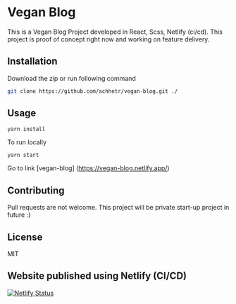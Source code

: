 # Vegan Blog

This is a Vegan Blog Project developed in React, Scss, Netlify (ci/cd). This project is proof of concept right now and working on feature delivery.

## Installation

Download the zip or run following command

```bash
git clone https://github.com/achhetr/vegan-blog.git ./
```

## Usage

```
yarn install
```

To run locally

```
yarn start
```

Go to link
[vegan-blog] (https://vegan-blog.netlify.app/)

## Contributing

Pull requests are not welcome. This project will be private start-up project in future :)

## License

MIT

## Website published using Netlify (CI/CD)

[![Netlify Status](https://api.netlify.com/api/v1/badges/6a92a557-865f-4167-869a-ebfabca9052b/deploy-status)](https://app.netlify.com/sites/vegan-blog/deploys)
